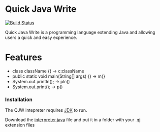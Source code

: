 # Quick Java Write

[![Build Status](https://travis-ci.org/joemccann/dillinger.svg?branch=master)](https://github.com/Jaden-Lee/QJW)

Quick Java Write is a programming language extending Java and allowing users a quick and easy experience.

# Features

  - class className {} → c:className
  - public static void main(String[] args) {} → m{}
  - System.out.println(); → pln()
  - System.out.print(); → p()

### Installation

The QJW intepreter requires [JDK](https://www.oracle.com/technetwork/java/javase/downloads/index.html) to run.

Download the [interpreter.java](https://github.com/Jaden-Lee/QJW/blob/master/interpreter.java) file and put it in a folder with your .qj extension files
